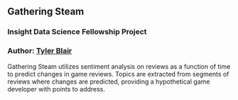 ## Gathering Steam
### Insight Data Science Fellowship Project

### Author: [Tyler Blair](https://www.github.com/tblair7)  
  
Gathering Steam utilizes sentiment analysis on reviews as a function of time to predict changes in game reviews. Topics are extracted from segments of reviews where changes are predicted, providing a hypothetical game developer with points to address.
